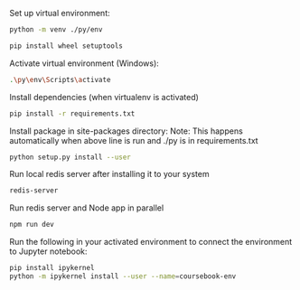 Set up virtual environment:
```bash
python -m venv ./py/env
```

```bash
pip install wheel setuptools
```

Activate virtual environment (Windows):
```bash
.\py\env\Scripts\activate
```

Install dependencies (when virtualenv is activated)
```bash
pip install -r requirements.txt
```

Install package in site-packages directory:
Note: This happens automatically when above line is run and ./py is in requirements.txt
```bash
python setup.py install --user
```

Run local redis server after installing it to your system
```bash
redis-server
```

Run redis server and Node app in parallel
```bash
npm run dev
```

Run the following in your activated environment to connect the environment to Jupyter notebook:
```bash
pip install ipykernel
python -m ipykernel install --user --name=coursebook-env
```
